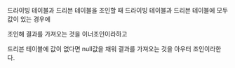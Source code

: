 드라이빙 테이블과 드리븐 테이블을 조인할 때 드라이빙 테이블과 드리븐 테이블에 모두 값이 있는 경우에

조인해 결과를 가져오는 것을 이너조인이라하고

드리븐 테이블에 값이 없다면 null값을 채워 결과를 가져오는 것을 아우터 조인이라한다.
